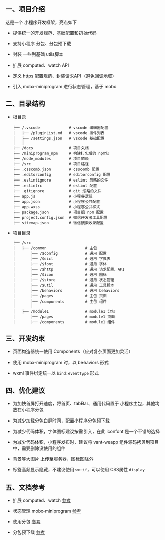 ## 一、项目介绍

这是一个 小程序开发框架，亮点如下

- 提供统一的开发规范、基础配置和初始代码

- 支持小程序 分包、分包预下载

- 封装 一些列基础 utils脚本

- 扩展 computed、watch API

- 定义 https 配置规范、封装请求API（避免回调地域）

- 引入 mobx-miniprogram 进行状态管理，基于 mobx


## 二、目录结构

- 根目录

    ```
    ├── /.vscode             # vscode 编辑器配置
    │   ├── /pluginList.md   # vscode 插件列表
    │   ├── /settings.json   # vscode 基础配置
    │   │
    ├── /docs                # 项目文档
    ├── /miniprogram_npm     # 构建打包后的 npm包
    ├── /node_modules        # 项目依赖
    ├── /src                 # 项目路径
    ├── .csscomb.json        # csscomb 配置
    ├── .editorconfig        # editorconfig 配置
    ├── .eslintignore        # eslint 忽略的文件
    ├── .eslintrc            # eslint 配置
    ├── .gitignore           # git 忽略的文件
    ├── app.js               # 小程序逻辑
    ├── app.json             # 小程序公共配置
    ├── app.wxss             # 小程序公共样式
    ├── package.json         # 项目组 npm 配置
    ├── project.config.json  # 微信开发者工具配置
    ├── sitemap.json         # 微信搜索收录配置
    ```

- 项目目录

    ```
    ├── /src                       
    │   ├── /common                 # 主包
    │       ├── /$config            # 通用 配置
    │       ├── /$dict              # 通用 字典表
    │       ├── /$font              # 通用 字体
    │       ├── /$http              # 通用 请求配置、API
    │       ├── /$icon              # 通用 图标
    │       ├── /$store             # 通用 状态管理
    │       ├── /$util              # 通用 工具脚本
    │       ├── /behaviors          # 通用 behaviors
    │       ├── /pages              # 主包 页面
    │       ├── /components         # 主包 组件
    │       │
    │   ├── /module1                # module1 分包
    │       ├── /pages              # module1 页面
    │       ├── /components         # module1 组件
    ```


## 三、开发约束

- 页面构造器统一使用 Components（应对复杂页面更加灵活）

- 使用 mobx-miniprogram 时，以 behaviors 形式

- wxml 事件绑定统一以 `bind:eventType` 形式


## 四、优化建议

- 为加快首屏打开速度，将首页、tabBar、通用代码置于 小程序主包，其他均放在小程序分包

- 为减少加载分包白屏时间，配置小程序分包预下载

- 为减少代码体积，字体图标建议按需引入，在此 iconfont 是一个不错的选择

- 为减少代码体积，小程序发布时，建议将 vant-weapp 组件源码拷贝到项目中，需要删除没使用的组件

- 背景等大图片 上传至服务器，图标图除外

- 标签高频显示隐藏，不建议使用 `wx:if`，可以使用 CSS属性 `display` 

## 五、文档参考


- 扩展 computed、watch [参考](https://developers.weixin.qq.com/miniprogram/dev/extended/utils/computed.html)

- 状态管理 mobx-miniprogram  [参考](https://developers.weixin.qq.com/miniprogram/dev/extended/utils/mobx.html)

- 使用分包 [参考](https://developers.weixin.qq.com/miniprogram/dev/framework/subpackages/basic.html)

- 分包预下载 [参考](https://developers.weixin.qq.com/miniprogram/dev/framework/subpackages/preload.html)

